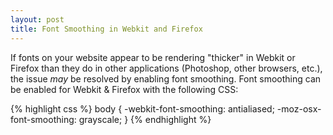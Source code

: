 ```yaml
---
layout: post
title: Font Smoothing in Webkit and Firefox
---
```


If fonts on your website appear to be rendering "thicker" in Webkit or Firefox than they do in other applications (Photoshop, other browsers, etc.), the issue *may* be resolved by enabling font smoothing. Font smoothing can be enabled for Webkit & Firefox with the following CSS:

{% highlight css %}
body {
  -webkit-font-smoothing: antialiased;
  -moz-osx-font-smoothing: grayscale;
}
{% endhighlight %}

